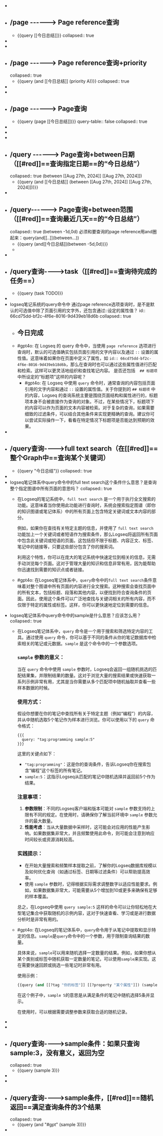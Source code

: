 -
- ## \/page ------> Page reference查询
	- {{query [[今日总结]]}}
	  collapsed:: true
-
-
- ## \/page ------> Page reference查询+priority
  collapsed:: true
	- {{query (and [[今日总结]] (priority A))}}
	  collapsed:: true
-
-
- ## \/page ------> Page查询
	- {{query (page [[今日总结]])}}
	  query-table:: false
	  collapsed:: true
-
-
-
- ## \/query ------> Page查询+between日期（[[#red]]==查询指定日期==的“今日总结”）
  collapsed:: true
  (between [[Aug 27th, 2024]] [[Aug 27th, 2024]])
	- {{query (and [[今日总结]] (between [[Aug 27th, 2024]] [[Aug 27th, 2024]]))}}
-
- ## \/query------> Page查询+between范围（[[#red]]==查询最近几天==的“今日总结”）
  collapsed:: true
  (between -1d,0d) 必须和要查询的page reference用and圈起来：query(and\[[..]](between...))
	- {{query (and[[今日总结]](between -5d,0d))}}
	-
-
- ## \/query查询---->task（[[#red]]==查询待完成的任务==）
	- {{query (task TODO)}}
-
- logseq笔记系统的query命令中 通过page reference选项查询时，是不是默认的可选值中除了页面引用的文字外，还包含通过::设定的属性值？
  id:: 66cd75dd-bf2c-4f6e-8016-9d439eb18d6b
  collapsed:: true
	- ## 今日完成
	- #gpt4o:
	  在 Logseq 的 query 命令中，当使用 `page reference` 选项进行查询时，默认的可选值确实包括页面引用的文字内容以及通过 `::` 设置的属性值。这意味着如果你在页面中定义了属性，如 `id:: 66cd75dd-bf2c-4f6e-8016-9d439eb18d6b`，那么在查询时也可以通过这些属性值进行匹配和检索。这样可以更灵活地组织和查找笔记内容。     是否还包括```   ## 标题项  ```中所设定的“标题项”这样的内容呢？
		- #gpt4o:
		  在 Logseq 中使用 `query` 命令时，通常查询的内容包括页面引用的文字内容和通过 `::` 设置的属性值。关于你提到的 `## 标题项` 中的内容，Logseq 的查询系统主要是围绕页面结构和属性进行的，标题项本身不会被直接作为查询的对象。不过，在某些情况下，标题项下的内容可以作为页面的文本内容被检索。对于复杂的查询，如果需要细致的过滤条件，可以结合其他条件来实现更精确的查询。建议你可以尝试实际操作一下，看看在特定情况下标题项是否能达到预期的效果。
-
- ## \/query查询---->full text search（在[[#red]]==整个Graph中==查询某个关键词）
	- {{query "今日总结"}}
	  collapsed:: true
-
- logseq笔记体系中query命令中的full text search这个条件什么意思？是查询整个指定图谱中所有页面的意思吗？
  collapsed:: true
	- 在Logseq的笔记系统中，`full text search` 是一个用于执行全文搜索的功能。这意味着当你使用此功能进行查询时，系统会搜索指定图谱（即你的知识图谱或笔记体系）中的所有页面上包含特定关键词或文本内容的部分。
	  
	  例如，如果你在查找有关特定主题的信息，并使用了 `full text search` 功能加上一个关键词或者短语作为搜索条件，那么Logseq将返回所有页面中包含此关键词或短语的页面。这包括但不限于标题、内容正文、标签、笔记中的链接等，只要这些部分包含了你的搜索词。
	  
	  利用这个特性，你可以在庞大的笔记系统中快速定位到相关的信息，无需手动浏览每个页面。这对于管理大量的知识和信息非常有用，因为能帮助你迅速找到需要的知识点或者链接。
	- #gpt4o:
	  在Logseq笔记体系中，`query`命令中的`full text search`条件意味着对整个图谱中所有页面的内容进行全文搜索。这种搜索会查找页面中的所有文本，包括标题、段落和其他内容，以便找到符合查询条件的页面。因此，使用这个条件可以广泛地查找与关键词相关的所有内容，而不仅限于特定的属性或标签。这样，你可以更快速地定位到需要的信息。
- logseq笔记体系中query命令中的sample是什么意思？应该怎么用？
  collapsed:: true
	- 在Logseq笔记体系中，`query` 命令是一个用于搜索和筛选特定内容的工具。通过使用 `query` 命令，你可以基于不同的条件从你的笔记数据库中检索相关的笔记或元数据。`sample` 是这个命令中的一个参数选项。
	  
	  ### `sample` 参数的意义：
	  
	  当在 `query` 命令中使用 `sample` 参数时，Logseq会返回一组随机挑选的匹配结果集，并限制结果的数量。这对于浏览大量的搜索结果或快速获取一系列示例非常有用，尤其是当你需要从多个匹配项中随机抽取并查看一些样本数据的时候。
	  
	  ### 使用方式：
	  
	  假设你想要在你的笔记中查找所有关于特定主题（例如“编程”）的内容，并从中随机选取5个笔记作为样本进行浏览。你可以使用以下的 `query` 命令格式：
	  
	  ```logseq
	  {{{
	    query: "tag:programming sample:5"
	  }}}
	  ```
	  
	  这里的关键点如下：
	  - `"tag:programming"`：这是你的查询条件，告诉Logseq你在搜索包含“编程”这个标签的所有笔记。
	  - `sample:5`：这指示Logseq从匹配的笔记中随机选择并返回前5个作为结果。
	  
	  ### 注意事项：
	  
	  1. **参数限制**：不同的Logseq客户端和版本可能对 `sample` 参数支持的上限有不同的规定。在使用时，请确保你了解当前环境中 `sample` 参数允许的最大数量。
	  2. **性能考虑**：当从大量数据中采样时，这可能会对应用的性能产生影响。如果数据集非常大，并且频繁使用此命令，则可能会注意到响应时间较长或资源消耗较高。
	  
	  ### 实践提示：
	  
	  - 在开始大量搜索和频繁样本提取之前，了解你的Logseq数据库规模以及如何优化查询（如通过标签、日期等过滤条件）可以帮助提高效率。
	  - 使用 `sample` 参数时，记得根据实际需求调整数字以适应性能要求。例如，如果数据集非常大，可能需要从5个增加到10或更多来确保有足够的样本覆盖。
	  
	  总之，在Logseq中使用 `query sample:5` 这样的命令可以让你轻松地在大型笔记集合中获取随机的示例内容，这对于快速查看、学习或是进行数据分析时是非常有用的。
	- #gpt4o:
	  在Logseq的笔记体系中，`query`命令用于从笔记中提取和显示特定的信息。`sample`是`query`命令中的一个参数，用于限制查询结果的数量。
	  
	  具体来说，`sample`可以用来随机选择一定数量的结果。例如，如果你想从某个类别或标签中随机获取一定数量的笔记，可以使用`sample`来实现。这在需要快速回顾或挑选一些笔记时非常有用。
	  
	  使用示例：
	  ```clojure
	  {{query (and [[?tag "你的标签"]] [[?property "某个属性"]]) (sample 5)}}
	  ```
	  在这个例子中，`sample 5`的意思是从满足条件的笔记中随机选择5条并显示。
	  
	  在使用时，可以根据需要调整参数来获取合适的随机记录。
-
-
- ## \/query查询---->sample条件：如果只查询sample:3，没有意义，返回为空
  collapsed:: true
	- {{query (sample 3)}}
-
-
- ## \/query查询---->sample条件，[[#red]]==随机返回==满足查询条件的3个结果
  collapsed:: true
	- {{query (and "#gpt" (sample 3))}}
-